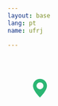 ```yaml
---
layout: base
lang: pt
name: ufrj

---
```


<g id='colabs-c1' transform="translate(580 530)">
    <a href="#">
    <svg svg fill="#2bb673"  xmlns="http://www.w3.org/2000/svg" width="140" height="140" viewBox="-20 -20 60 60">
    <path class='pin-map' d="M8 16s6-5.686 6-10A6 6 0 0 0 2 6c0 4.314 6 10 6 10m0-7a3 3 0 1 1 0-6 3 3 0 0 1 0 6"/>
    </svg>
    </a>
</g>